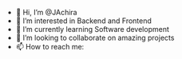 - 👋 Hi, I’m @JAchira
- 👀 I’m interested in Backend and Frontend
- 🌱 I’m currently learning Software development
- 💞️ I’m looking to collaborate on amazing projects 
- 📫 How to reach me: 


<!---
JAchira/JAchira is a ✨ special ✨ repository because its `README.md` (this file) appears on your GitHub profile.
You can click the Preview link to take a look at your changes.
--->
